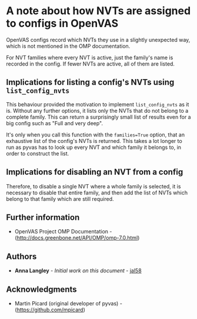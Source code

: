 # A note about how NVTs are assigned to configs in OpenVAS

OpenVAS configs record which NVTs they use in a slightly unexpected way,
which is not mentioned in the OMP documentation.

For NVT families where every NVT is active, just the family's name is
recorded in the config.  If fewer NVTs are active, all of them are 
listed.

## Implications for listing a config's NVTs using `list_config_nvts`

This behaviour provided the motivation to implement `list_config_nvts`
as it is.  Without any further options, it lists only the NVTs that do 
not belong to a complete family.  This can return a surprisingly small
list of results even for a big config such as "Full and very deep".

It's only when you call this function with the `families=True` option,
that an exhaustive list of the config's NVTs is returned.  This takes
a lot longer to run as pyvas has to look up every NVT and which family
it belongs to, in order to construct the list.

## Implications for disabling an NVT from a config

Therefore, to disable a single NVT where a whole family is selected, it
is necessary to disable that entire family, and then add the list of NVTs
which belong to that family which are still required.

## Further information

* OpenVAS Project OMP Documentation - (http://docs.greenbone.net/API/OMP/omp-7.0.html)

## Authors

* **Anna Langley** - *Initial work on this document* - [jal58](https://github.com/jal58)

## Acknowledgments

* Martin Picard (original developer of pyvas) - (https://github.com/mpicard)
